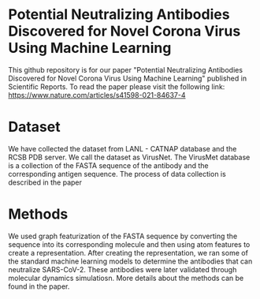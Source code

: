 # Potential Neutralizing Antibodies Discovered for Novel Corona Virus Using Machine Learning
This github repository is for our paper "Potential Neutralizing Antibodies Discovered for Novel Corona Virus Using Machine Learning" published in Scientific Reports. To read the paper please visit the following link: https://www.nature.com/articles/s41598-021-84637-4

# Dataset 
We have collected the dataset from LANL - CATNAP database and the RCSB PDB server. We call the dataset as VirusNet. The VirusMet database is a collection of the FASTA sequence of the antibody and the corresponding antigen sequence. The process of data collection is described in the paper

# Methods
We used graph featurization of the FASTA sequence by converting the sequence into its corresponding molecule and then using atom features to create a representation. After creating the representation, we ran some of the standard machine learning models to determine the antibodies that can neutralize SARS-CoV-2. These antibodies were later validated through molecular dynamics simulatiosn. More details about the methods can be found in the paper. 

